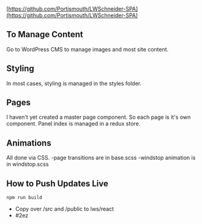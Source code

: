[https://github.com/Portismouth/LWSchneider-SPA](https://github.com/Portismouth/LWSchneider-SPA)

## To Manage Content
Go to WordPress CMS to manage images and most site content.

## Styling
In most cases, styling is managed in the styles folder.

## Pages
I haven't yet created a master page component. So each page is it's own component. Panel index is managed in a redux store.

## Animations
All done via CSS.
 -page transitions are in base.scss
 -windstop animation is in windstop.scss

## How to Push Updates Live
```
npm run build
```
* Copy over /src and /public to lws/react
* #2ez

